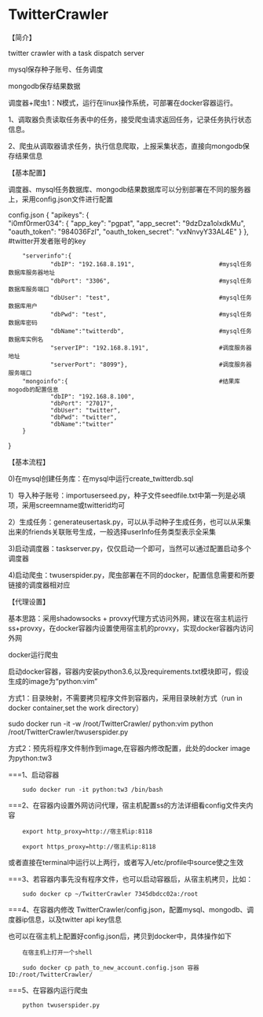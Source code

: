 # TwitterCrawler
【简介】

twitter crawler with a task dispatch server

mysql保存种子账号、任务调度

mongodb保存结果数据

调度器+爬虫1：N模式，运行在linux操作系统，可部署在docker容器运行。

1、调取器负责读取任务表中的任务，接受爬虫请求返回任务，记录任务执行状态信息。

2、爬虫从调取器请求任务，执行信息爬取，上报采集状态，直接向mongodb保存结果信息

【基本配置】

调度器、mysql任务数据库、mongodb结果数据库可以分别部署在不同的服务器上，采用config.json文件进行配置

config.json
{
        "apikeys": {          
                "i0mf0rmer034": {
                        "app_key": "pgpat",
                        "app_secret": "9dzDza1olxdkMu",
                        "oauth_token": "984036Fzl",
                        "oauth_token_secret": "vxNnvyY33AL4E"
                }
        },                                                      #twitter开发者账号的key

        "serverinfo":{
                "dbIP": "192.168.8.191",                        #mysql任务数据库服务器地址
                "dbPort": "3306",                               #mysql任务数据库服务端口
                "dbUser": "test",                               #mysql任务数据库用户
                "dbPwd": "test",                                #mysql任务数据库密码 
                "dbName":"twitterdb",                           #mysql任务数据库实例名
                "serverIP": "192.168.8.191",                    #调度服务器地址
                "serverPort": "8099"},                          #调度服务器服务端口
        "mongoinfo":{                                           #结果库mogodb的配置信息
                "dbIP": "192.168.8.100",
                "dbPort": "27017",
                "dbUser": "twitter",
                "dbPwd": "twitter",
                "dbName":"twitter"
        }
}


【基本流程】

0)在mysql创建任务库：在mysql中运行create_twitterdb.sql

1）导入种子账号：importuserseed.py，种子文件seedfile.txt中第一列是必填项，采用screemname或twitterid均可

2）生成任务：generateusertask.py，可以从手动种子生成任务，也可以从采集出来的friends关联账号生成，一般选择userInfo任务类型表示全采集

3)启动调度器：taskserver.py，仅仅启动一个即可，当然可以通过配置启动多个调度器

4)启动爬虫：twuserspider.py，爬虫部署在不同的docker，配置信息需要和所要链接的调度器相对应

【代理设置】

基本思路：采用shadowsocks + provxy代理方式访问外网，建议在宿主机运行ss+provxy，在docker容器内设置使用宿主机的provxy，实现docker容器内访问外网

docker运行爬虫

启动docker容器，容器内安装python3.6,以及requirements.txt模块即可，假设生成的image为“python:vim”

方式1：目录映射，不需要拷贝程序文件到容器内，采用目录映射方式（run in docker container,set the work directory）

sudo docker run -it -w /root/TwitterCrawler/ python:vim python /root/TwitterCrawler/twuserspider.py

方式2：预先将程序文件制作到image,在容器内修改配置，此处的docker image为python:tw3

===1、启动容器

        sudo docker run -it python:tw3 /bin/bash

===2、在容器内设置外网访问代理，宿主机配置ss的方法详细看config文件夹内容

        export http_proxy=http://宿主机ip:8118

        export https_proxy=http://宿主机ip:8118

或者直接在terminal中运行以上两行，或者写入/etc/profile中source使之生效
       
===3、若容器内事先没有程序文件，也可以启动容器后，从宿主机拷贝，比如：
     
        sudo docker cp ~/TwitterCrawler 7345dbdcc02a:/root
        
===4、在容器内修改 TwitterCrawler/config.json，配置mysql、mongodb、调度器ip信息，以及twitter api key信息

也可以在宿主机上配置好config.json后，拷贝到docker中，具体操作如下

        在宿主机上打开一个shell

        sudo docker cp path_to_new_account.config.json 容器ID:/root/TwitterCrawler/

===5、在容器内运行爬虫

        python twuserspider.py
